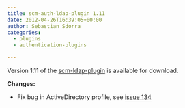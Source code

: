 ```yaml
---
title: scm-auth-ldap-plugin 1.11
date: 2012-04-26T16:39:05+00:00
author: Sebastian Sdorra
categories:
  - plugins
  - authentication-plugins

---
```

Version 1.11 of the [scm-ldap-plugin](https://github.com/scm-manager/scm-ldap-plugin) is available for download.

**Changes:**

- Fix bug in ActiveDirectory profile, see [issue 134](https://github.com/scm-manager/scm-manager/issues/134)
